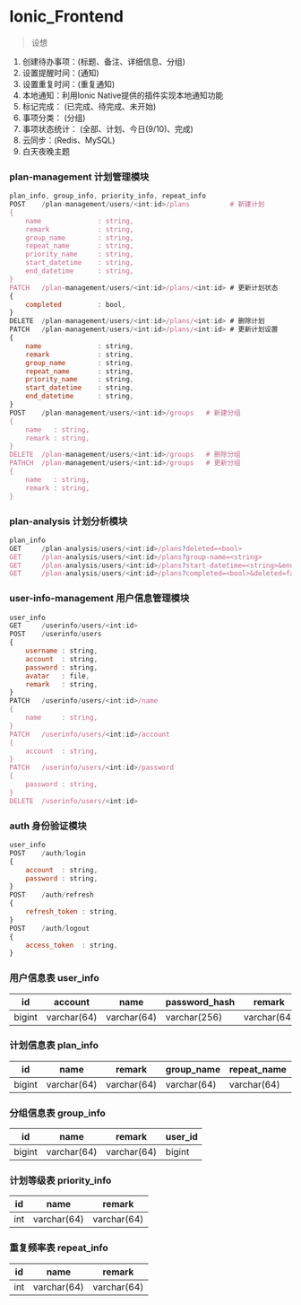 # Ionic_Frontend

> 设想

1. 创建待办事项：(标题、备注、详细信息、分组)
2. 设置提醒时间：(通知)
3. 设置重复时间：(重复通知)
4. 本地通知：利用Ionic Native提供的插件实现本地通知功能
5. 标记完成： (已完成、待完成、未开始)
6. 事项分类： (分组)
7. 事项状态统计： (全部、计划、今日(9/10)、完成)
8. 云同步：(Redis、MySQL)
9. 白天夜晚主题


### plan-management 计划管理模块

```javascript
plan_info, group_info, priority_info, repeat_info
POST    /plan-management/users/<int:id>/plans          # 新建计划
{
	name              : string,
	remark            : string,
	group_name        : string,
	repeat_name       : string,
	priority_name     : string,
	start_datetime    : string,
	end_datetime      : string,
}
PATCH   /plan-management/users/<int:id>/plans/<int:id> # 更新计划状态
{
	completed         : bool,
}
DELETE  /plan-management/users/<int:id>/plans/<int:id> # 删除计划
PATCH   /plan-management/users/<int:id>/plans/<int:id> # 更新计划设置
{
	name              : string,
	remark            : string,
	group_name        : string,
	repeat_name       : string,
	priority_name     : string,
	start_datetime    : string,
	end_datetime      : string,
}
POST    /plan-management/users/<int:id>/groups   # 新建分组
{
	name   : string,
	remark : string,
}
DELETE  /plan-management/users/<int:id>/groups   # 删除分组
PATHCH  /plan-management/users/<int:id>/groups   # 更新分组
{
	name   : string,
	remark : string,
}
```

### plan-analysis 计划分析模块

```javascript
plan_info
GET     /plan-analysis/users/<int:id>/plans?deleted=<bool>
GET     /plan-analysis/users/<int:id>/plans?group-name=<string>
GET     /plan-analysis/users/<int:id>/plans?start-datetime=<string>&end-datetime=<string> # 查看时间段计划
GET     /plan-analysis/users/<int:id>/plans?completed=<bool>&deleted=false
```

### user-info-management 用户信息管理模块

```javascript
user_info
GET     /userinfo/users/<int:id>
POST    /userinfo/users
{
	username : string,
	account  : string,
	password : string,
	avatar   : file,
	remark   : string,
}
PATCH   /userinfo/users/<int:id>/name
{
	name     : string,
}
PATCH   /userinfo/users/<int:id>/account
{
	account  : string,
}
PATCH   /userinfo/users/<int:id>/password
{
	password : string,
}
DELETE  /userinfo/users/<int:id>
```

### auth 身份验证模块

```javascript
user_info
POST    /auth/login
{
	account  : string,
	password : string,
}
POST    /auth/refresh
{
	refresh_token : string,
}
POST    /auth/logout
{
	access_token  : string,
}
```

### 用户信息表 user_info

| **id** | **account** | **name** | **password_hash** | **remark** | **avatar_url** |
| ------------ | ----------------- | -------------- | ----------------------- | ---------------- | -------------------- |
| bigint       | varchar(64)       | varchar(64)    | varchar(256)            | varchar(64)      | varchar(64)          |

### 计划信息表 plan_info

| **id** | **name** | **remark** | **group_name** | **repeat_name** | **priority_name** | **start_datetime** | **end_datetime** | **completed** | **deleted** |
| ------------ | -------------- | ---------------- | -------------------- | --------------------- | ----------------------- | ------------------------ | ---------------------- | ------------------- | ----------------- |
| bigint       | varchar(64)    | varchar(64)      | varchar(64)          | varchar(64)           | varchar(64)             | datetime                 | datetime               | tinyint             | tinyint           |

### 分组信息表 group_info

| **id** | **name** | **remark** | **user_id** |
| ------------ | -------------- | ---------------- | ----------------- |
| bigint       | varchar(64)    | varchar(64)      | bigint            |

### 计划等级表 priority_info

| **id** | **name** | **remark** |
| ------------ | -------------- | ---------------- |
| int          | varchar(64)    | varchar(64)      |

### 重复频率表 repeat_info

| **id** | **name** | **remark** |
| ------------ | -------------- | ---------------- |
| int          | varchar(64)    | varchar(64)      |
